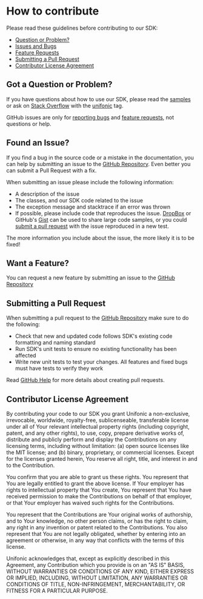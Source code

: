 # How to contribute

Please read these guidelines before contributing to our SDK:

 - [Question or Problem?](#question)
 - [Issues and Bugs](#issue)
 - [Feature Requests](#feature)
 - [Submitting a Pull Request](#pullrequest)
 - [Contributor License Agreement](#cla)


## <a name="question"></a> Got a Question or Problem?

If you have questions about how to use our SDK, please read the
[samples](Unifonic.Sample/Program.cs) or ask on [Stack Overflow][stackoverflow] with the [unifonic][stackoverflow] tag.

GitHub issues are only for [reporting bugs](#issue) and [feature requests](#feature), not
questions or help.


## <a name="issue"></a> Found an Issue?

If you find a bug in the source code or a mistake in the documentation, you can help by
submitting an issue to the [GitHub Repository][github]. Even better you can submit a Pull Request
with a fix.

When submitting an issue please include the following information:

- A description of the issue
- The classes, and our SDK code related to the issue
- The exception message and stacktrace if an error was thrown
- If possible, please include code that reproduces the issue. [DropBox][dropbox] or GitHub's
[Gist][gist] can be used to share large code samples, or you could
[submit a pull request](#pullrequest) with the issue reproduced in a new test.

The more information you include about the issue, the more likely it is to be fixed!


## <a name="feature"></a> Want a Feature?

You can request a new feature by submitting an issue to the [GitHub Repository][github]


## <a name="pullrequest"></a> Submitting a Pull Request

When submitting a pull request to the [GitHub Repository][github] make sure to do the following:

- Check that new and updated code follows SDK's existing code formatting and naming standard
- Run SDK's unit tests to ensure no existing functionality has been affected
- Write new unit tests to test your changes. All features and fixed bugs must have tests to verify
they work

Read [GitHub Help][pullrequesthelp] for more details about creating pull requests.


## <a name="cla"></a> Contributor License Agreement

By contributing your code to our SDK you grant Unifonic a non-exclusive, irrevocable, worldwide,
royalty-free, sublicenseable, transferable license under all of Your relevant intellectual property rights
(including copyright, patent, and any other rights), to use, copy, prepare derivative works of, distribute and
publicly perform and display the Contributions on any licensing terms, including without limitation:
(a) open source licenses like the MIT license; and (b) binary, proprietary, or commercial licenses. Except for the
licenses granted herein, You reserve all right, title, and interest in and to the Contribution.

You confirm that you are able to grant us these rights. You represent that You are legally entitled to grant the
above license. If Your employer has rights to intellectual property that You create, You represent that You have
received permission to make the Contributions on behalf of that employer, or that Your employer has waived such
rights for the Contributions.

You represent that the Contributions are Your original works of authorship, and to Your knowledge, no other person
claims, or has the right to claim, any right in any invention or patent related to the Contributions. You also
represent that You are not legally obligated, whether by entering into an agreement or otherwise, in any way that
conflicts with the terms of this license.

Unifonic acknowledges that, except as explicitly described in this Agreement, any Contribution which
you provide is on an "AS IS" BASIS, WITHOUT WARRANTIES OR CONDITIONS OF ANY KIND, EITHER EXPRESS OR IMPLIED,
INCLUDING, WITHOUT LIMITATION, ANY WARRANTIES OR CONDITIONS OF TITLE, NON-INFRINGEMENT, MERCHANTABILITY, OR FITNESS
FOR A PARTICULAR PURPOSE.


[github]: https://github.com/Unifonic/SMS-Voice-dotnetSDK
[samples]: Unifonic.Sample/Program.cs
[stackoverflow]: http://stackoverflow.com/questions/tagged/unifonic
[dropbox]: https://www.dropbox.com
[gist]: https://gist.github.com
[pullrequesthelp]: https://help.github.com/articles/using-pull-requests
